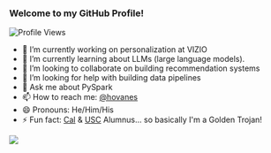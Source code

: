 ### Welcome to my GitHub Profile!

![Profile Views](https://komarev.com/ghpvc/?username=hovikgas)

- 🔭 I’m currently working on personalization at VIZIO
- 🌱 I’m currently learning about LLMs (large language models).
- 👯 I’m looking to collaborate on building recommendation systems
- 🤔 I’m looking for help with building data pipelines
- 💬 Ask me about PySpark
- 📫 How to reach me: [@hovanes](https://twitter.com/hovanes)
- 😄 Pronouns: He/Him/His
- ⚡ Fun fact: [Cal](https://berkeley.edu) & [USC](https://usc.edu) Alumnus... so basically I'm a Golden Trojan! 

![](https://hit.yhype.me/github/profile?user_id=17107339)
